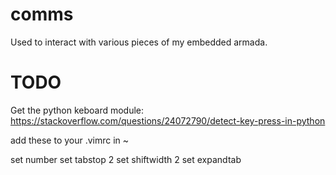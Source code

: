 # comms
Used to interact with various pieces of my embedded armada.


# TODO

Get the python keboard module:
https://stackoverflow.com/questions/24072790/detect-key-press-in-python

add these to your .vimrc in ~

set number
set tabstop 2
set shiftwidth 2
set expandtab
